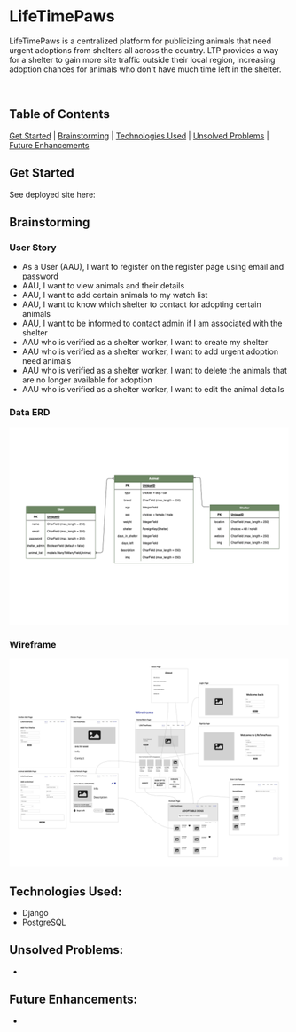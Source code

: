 # LifeTimePaws

LifeTimePaws is a centralized platform for publicizing animals that need urgent adoptions from shelters all across the country. LTP provides a way for a shelter to gain more site traffic outside their local region, increasing  adoption chances for animals who don't have much time left in the shelter.  

<br/>

## Table of Contents
[Get Started](https://github.com/skim121/LifeTimePaws/#get-started) 
|
[Brainstorming](https://github.com/skim121/LifeTimePaws/#brainstorming) 
|
[Technologies Used](https://github.com/skim121/LifeTimePaws/#technologies-used)
|
[Unsolved Problems](https://github.com/skim121/LifeTimePaws/#unsolved-problems)
|
[Future Enhancements](https://github.com/skim121/LifeTimePaws/#future-enhancements)


## Get Started
See deployed site here: 

## Brainstorming

### User Story
- As a User (AAU), I want to register on the register page using email and password
- AAU, I want to  view animals and their details
- AAU, I want to add certain animals to my watch list
- AAU, I want to know which shelter to contact for adopting certain animals
- AAU, I want to be informed to contact admin if I am associated with the shelter
- AAU who is verified as a shelter worker, I want to create my shelter
- AAU who is verified as a shelter worker, I want to add urgent adoption need animals
- AAU who is verified as a shelter worker, I want to delete the animals that are no longer available for adoption
- AAU who is verified as a shelter worker, I want to edit the animal details


### Data ERD 
![ERD](lifetimepawsERD.png)


### Wireframe
![Wireframe](LTPWireframe.jpg)


## Technologies Used:
- Django
- PostgreSQL

## Unsolved Problems:
- 

## Future Enhancements:
- 
